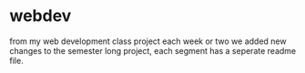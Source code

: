 # webdev
from my web development class project
each week or two we added new changes to the semester long project, each segment has a seperate readme file.
